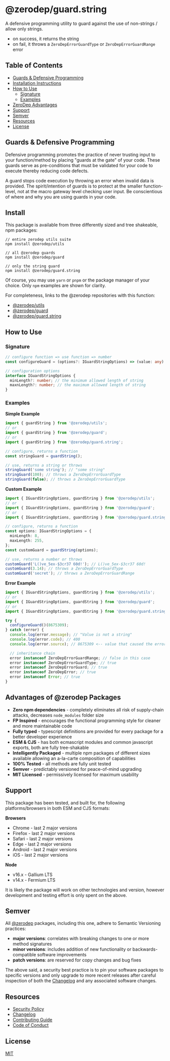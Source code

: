 # @zerodep/guard.string

A defensive programming utility to guard against the use of non-strings / allow only strings.

- on success, it returns the string
- on fail, it throws a `ZeroDepErrorGuardType` or `ZeroDepErrorGuardRange` error

## Table of Contents

- [Guards & Defensive Programming](#guards--defensive-programming)
- [Installation Instructions](#install)
- [How to Use](#how-to-use)
  - [Signature](#signature)
  - [Examples](#examples)
- [ZeroDep Advantages](#advantages-of-zerodep-packages)
- [Support](#support)
- [Semver](#semver)
- [Resources](#resources)
- [License](#license)

## Guards & Defensive Programming

Defensive programming promotes the practice of never trusting input to your function/method by placing "guards at the gate" of your code. These guards serve as pre-conditions that must be validated for your code to execute thereby reducing code defects.

A guard stops code execution by throwing an error when invalid data is provided. The spirit/intention of guards is to protect at the smaller function-level, not at the macro gateway level checking user input. Be conscientious of where and why you are using guards in your code.

## Install

This package is available from three differently sized and tree shakeable, npm packages:

```
// entire zerodep utils suite
npm install @zerodep/utils

// all @zerodep guards
npm install @zerodep/guard

// only the string guard
npm install @zerodep/guard.string
```

Of course, you may use `yarn` or `pnpm` or the package manager of your choice. Only `npm` examples are shown for clarity.

For completeness, links to the @zerodep repositories with this function:

- [@zerodep/utils](https://github.com/cdepage/zerodep/tree/main/packages/utils)
- [@zerodep/guard](https://github.com/cdepage/zerodep/tree/main/packages/guard/guard)
- [@zerodep/guard.string](https://github.com/cdepage/zerodep/tree/main/packages/guard/guard.string)

## How to Use

### Signature

```typescript
// configure function => use function => number
const configureGuard = (options?: IGuardStringOptions) => (value: any) => number;

// configuration options
interface IGuardStringOptions {
  minLength?: number; // the minimum allowed length of string
  maxnLength?: number; // the maximum allowed length of string
}
```

### Examples

**Simple Example**

```typescript
import { guardString } from '@zerodep/utils';
// or
import { guardString } from '@zerodep/guard';
// or
import { guardString } from '@zerodep/guard.string';

// configure, returns a function
const stringGuard = guardString();

// use, returns a string or throws
stringGuard('some string'); // "some string"
stringGuard(100); // throws a ZeroDepErrorGuardType
stringGuard(false); // throws a ZeroDepErrorGuardType
```

**Custom Example**

```typescript
import { IGuardStringOptions, guardString } from '@zerodep/utils';
// or
import { IGuardStringOptions, guardString } from '@zerodep/guard';
// or
import { IGuardStringOptions, guardString } from '@zerodep/guard.string';

// configure, returns a function
const options: IGuardStringOptions = {
  minLength: 8,
  maxLength: 255,
};
const customGuard = guardString(options);

// use, returns a number or throws
customGuard('L()ve_5ex-$3cr37 60d!'); // L()ve_5ex-$3cr37 60d!
customGuard(3.14); // throws a ZeroDepErrorGuardType
customGuard('secret'); // throws a ZeroDepErrorGuardRange
```

**Error Example**

```typescript
import { IGuardStringOptions, guardString } from '@zerodep/utils';
// or
import { IGuardStringOptions, guardString } from '@zerodep/guard';
// or
import { IGuardStringOptions, guardString } from '@zerodep/guard.string';

try {
  configureGuard()(8675309);
} catch (error) {
  console.log(error.message); // "Value is not a string"
  console.log(error.code); // 400
  console.log(error.source); // 8675309 <-- value that caused the error

  // inheritance chain
  error instanceof ZeroDepErrorGuardRange; // false in this case
  error instanceof ZeroDepErrorGuardType; // true
  error instanceof ZeroDepErrorGuard; // true
  error instanceof ZeroDepError; // true
  error instanceof Error; // true
}
```

## Advantages of @zerodep Packages

- **Zero npm dependencies** - completely eliminates all risk of supply-chain attacks, decreases `node_modules` folder size
- **FP Inspired** - encourages the functional programming style for cleaner and more maintainable code
- **Fully typed** - typescript definitions are provided for every package for a better developer experience
- **ESM & CJS** - has both ecmascript modules and common javascript exports, both are fully tree-shakable
- **Intelligently Packaged** - multiple npm packages of different sizes available allowing an a-la-carte composition of capabilities
- **100% Tested** - all methods are fully unit tested
- **Semver** - predictably versioned for peace-of-mind upgrading
- **MIT Licensed** - permissively licensed for maximum usability

## Support

This package has been tested, and built for, the following platforms/browsers in both ESM and CJS formats:

**Browsers**

- Chrome - last 2 major versions
- Firefox - last 2 major versions
- Safari - last 2 major versions
- Edge - last 2 major versions
- Android - last 2 major versions
- iOS - last 2 major versions

**Node**

- v16.x - Gallium LTS
- v14.x - Fermium LTS

It is likely the package will work on other technologies and version, however development and testing effort is only spent on the above.

## Semver

All [@zerodep](https://github.com/cdepage/zerodep) packages, including this one, adhere to Semantic Versioning practices:

- **major versions**: correlates with breaking changes to one or more method signatures
- **minor versions**: includes addition of new functionality or backwards-compatible software improvements
- **patch versions**: are reserved for copy changes and bug fixes

The above said, a security best practice is to pin your software packages to specific versions and only upgrade to more recent releases after careful inspection of both the [Changelog](https://github.com/cdepage/zerodep/blob/main/packages/guard/guard.string/CHANGELOG.md) and any associated software changes.

## Resources

- [Security Policy](https://github.com/cdepage/zerodep/blob/main/SECURITY.md)
- [Changelog](https://github.com/cdepage/zerodep/blob/main/packages/guard/guard.string/CHANGELOG.md)
- [Contributing Guide](https://github.com/cdepage/zerodep/blob/main/CONTRIBUTING.md)
- [Code of Conduct](https://github.com/cdepage/zerodep/blob/main/CODE_OF_CONDUCT.md)

## License

[MIT](https://github.com/cdepage/zerodep/blob/main/LICENSE)
